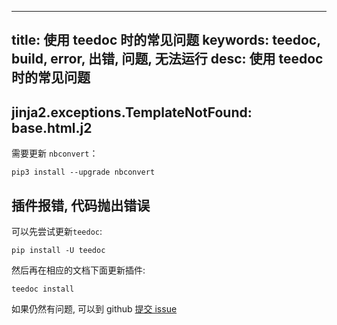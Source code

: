 
---
title: 使用 teedoc 时的常见问题
keywords: teedoc, build, error, 出错, 问题, 无法运行
desc: 使用 teedoc 时的常见问题
---





## jinja2.exceptions.TemplateNotFound: base.html.j2

需要更新 `nbconvert`：

```shell
pip3 install --upgrade nbconvert
```

## 插件报错, 代码抛出错误

可以先尝试更新`teedoc`:

```
pip install -U teedoc
```

然后再在相应的文档下面更新插件:

```
teedoc install
```

如果仍然有问题, 可以到 github [提交 issue](https://github.com/teedoc/teedoc/issues/new)


